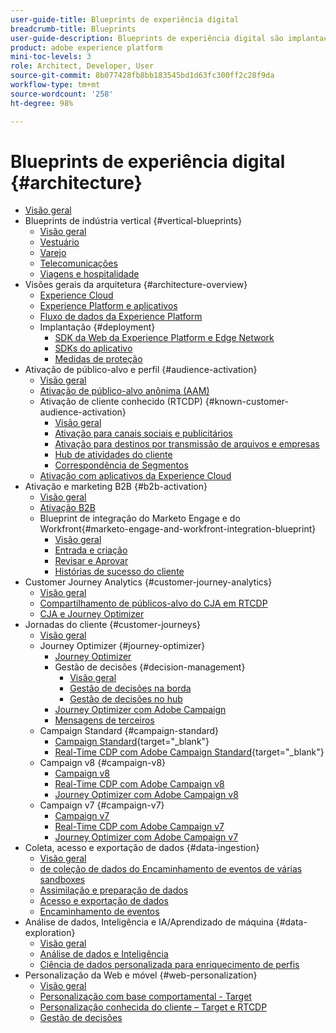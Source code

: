 ```yaml
---
user-guide-title: Blueprints de experiência digital
breadcrumb-title: Blueprints
user-guide-description: Blueprints de experiência digital são implantações replicáveis para resolver problemas empresariais consagrados e contêm diagramas de arquitetura, considerações técnicas e links para documentações relevantes.
product: adobe experience platform
mini-toc-levels: 3
role: Architect, Developer, User
source-git-commit: 8b077428fb8bb183545bd1d63fc300ff2c28f9da
workflow-type: tm+mt
source-wordcount: '258'
ht-degree: 98%

---
```



# Blueprints de experiência digital {#architecture}

+ [Visão geral](/help/blueprints/overview.md)
+ Blueprints de indústria vertical {#vertical-blueprints}
   + [Visão geral](/help/blueprints/vertical-blueprints/overview.md)
   + [Vestuário](/help/blueprints/vertical-blueprints/apparel.md)
   + [Varejo](/help/blueprints/vertical-blueprints/retail.md)
   + [Telecomunicações](/help/blueprints/vertical-blueprints/telecommunications.md)
   + [Viagens e hospitalidade](/help/blueprints/vertical-blueprints/travel-hospitality.md)
+ Visões gerais da arquitetura {#architecture-overview}
   + [Experience Cloud](/help/blueprints/experience-platform/experience-cloud.md)
   + [Experience Platform e aplicativos](/help/blueprints/experience-platform/platform-applications.md)
   + [Fluxo de dados da Experience Platform](/help/blueprints/experience-platform/platform-data-flow.md)
   + Implantação {#deployment}
      + [SDK da Web da Experience Platform e Edge Network](/help/blueprints/experience-platform/deployment/websdk.md)
      + [SDKs do aplicativo](/help/blueprints/experience-platform/deployment/appsdk.md)
      + [Medidas de proteção](/help/blueprints/experience-platform/deployment/guardrails.md)
+ Ativação de público-alvo e perfil {#audience-activation}
   + [Visão geral](/help/blueprints/audience-activation/overview.md)
   + [Ativação de público-alvo anônima (AAM)](/help/blueprints/audience-activation/anonymous.md)
   + Ativação de cliente conhecido (RTCDP) {#known-customer-audience-activation}
      + [Visão geral](/help/blueprints/audience-activation/known.md)
      + [Ativação para canais sociais e publicitários](/help/blueprints/audience-activation/advertising-activation.md)
      + [Ativação para destinos por transmissão de arquivos e empresas](/help/blueprints/audience-activation/enterprise-destinations.md)
      + [Hub de atividades do cliente](/help/blueprints/audience-activation/customer-activity.md)
      + [Correspondência de Segmentos](/help/blueprints/audience-activation/segment-match.md)
   + [Ativação com aplicativos da Experience Cloud](/help/blueprints/audience-activation/platform-and-applications.md)
+ Ativação e marketing B2B {#b2b-activation}
   + [Visão geral](/help/blueprints/b2b/overview.md)
   + [Ativação B2B](/help/blueprints/b2b/b2bactivation.md)
   + Blueprint de integração do Marketo Engage e do Workfront{#marketo-engage-and-workfront-integration-blueprint}
      + [Visão geral](/help/blueprints/b2b/marketo-engage-and-workfront-integration-blueprint/overview.md)
      + [Entrada e criação](/help/blueprints/b2b/marketo-engage-and-workfront-integration-blueprint/intake-and-create.md)
      + [Revisar e Aprovar](/help/blueprints/b2b/marketo-engage-and-workfront-integration-blueprint/review-and-approve-blueprint.md)
      + [Histórias de sucesso do cliente](/help/blueprints/b2b/marketo-engage-and-workfront-integration-blueprint/customer-success-stories.md)
+ Customer Journey Analytics {#customer-journey-analytics}
   + [Visão geral](/help/blueprints/customer-journey-analytics/overview.md)
   + [Compartilhamento de públicos-alvo do CJA em RTCDP](/help/blueprints/customer-journey-analytics/cja-rtcdp.md)
   + [CJA e Journey Optimizer](/help/blueprints/customer-journey-analytics/cja-ajo.md)
+ Jornadas do cliente {#customer-journeys}
   + [Visão geral](/help/blueprints/customer-journeys/overview.md)
   + Journey Optimizer {#journey-optimizer}
      + [Journey Optimizer](/help/blueprints/customer-journeys/journey-optimizer.md)
      + Gestão de decisões {#decision-management}
         + [Visão geral](/help/blueprints/customer-journeys/decision_management/decision-management-overview.md)
         + [Gestão de decisões na borda](/help/blueprints/customer-journeys/decision_management/decision-management-edge.md)
         + [Gestão de decisões no hub](/help/blueprints/customer-journeys/decision_management/decision-management-hub.md)
      + [Journey Optimizer com Adobe Campaign](/help/blueprints/customer-journeys/ajo-and-campaign.md)
      + [Mensagens de terceiros](/help/blueprints/customer-journeys/3rd-party-messaging.md)
   + Campaign Standard {#campaign-standard}
      + [Campaign Standard](https://experienceleague.adobe.com/docs/campaign-standard.html?lang=pt-BR){target="_blank"}
      + [Real-Time CDP com Adobe Campaign Standard](https://experienceleague.adobe.com/docs/campaign-standard/using/integrating-with-adobe-cloud/adobe-experience-platform/aep-sources-destinations/get-started-sources-destinations.html?lang=pt-BR){target="_blank"}
   + Campaign v8 {#campaign-v8}
      + [Campaign v8](/help/blueprints/customer-journeys/campaign-v8.md)
      + [Real-Time CDP com Adobe Campaign v8](/help/blueprints/customer-journeys/rtcdp-and-campaign-v8.md)
      + [Journey Optimizer com Adobe Campaign v8](/help/blueprints/customer-journeys/ajo-and-campaign-v8.md)
   + Campaign v7 {#campaign-v7}
      + [Campaign v7](/help/blueprints/customer-journeys/campaign-v7.md)
      + [Real-Time CDP com Adobe Campaign v7](/help/blueprints/customer-journeys/rtcdp-and-campaign.md)
      + [Journey Optimizer com Adobe Campaign v7](/help/blueprints/customer-journeys/ajo-and-campaign-v7.md)
+ Coleta, acesso e exportação de dados {#data-ingestion}
   + [Visão geral](/help/blueprints/data-ingestion/overview.md)
   + [de coleção de dados do Encaminhamento de eventos de várias sandboxes](/help/blueprints/data-ingestion/multi-sandbox-event-forwarding.md)
   + [Assimilação e preparação de dados](/help/blueprints/data-ingestion/ingestion.md)
   + [Acesso e exportação de dados](/help/blueprints/data-ingestion/egress.md)
   + [Encaminhamento de eventos](/help/blueprints/data-ingestion/server-side-collection.md)
+ Análise de dados, Inteligência e IA/Aprendizado de máquina {#data-exploration}
   + [Visão geral](/help/blueprints/data-insights/overview.md)
   + [Análise de dados e Inteligência](/help/blueprints/data-insights/analysis.md)
   + [Ciência de dados personalizada para enriquecimento de perfis](/help/blueprints/data-insights/data-science.md)
+ Personalização da Web e móvel {#web-personalization}
   + [Visão geral](/help/blueprints/web-personalization/overview.md)
   + [Personalização com base comportamental      - Target](/help/blueprints/web-personalization/behavioral.md)
   + [Personalização conhecida do cliente – Target e RTCDP](/help/blueprints/web-personalization/known-personalization.md)
   + [Gestão de decisões](/help/blueprints/web-personalization/decision-management-edge.md)